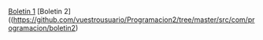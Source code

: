 [Boletin 1](https://github.com/vuestrousuario/Programacion2/tree/master/src/com/programacion/boletin1)
[Boletin 2]((https://github.com/vuestrousuario/Programacion2/tree/master/src/com/programacion/boletin2)